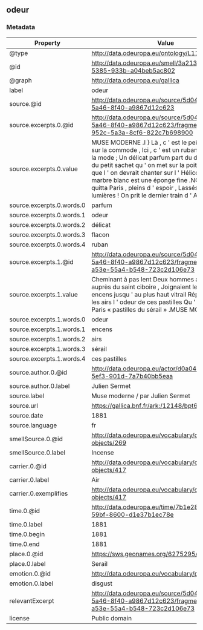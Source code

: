## odeur

### Metadata

| Property | Value |
| -------- | ----- |
| @type | http://data.odeuropa.eu/ontology/L11_Smell |
| @id | http://data.odeuropa.eu/smell/3a213604-97d1-5385-933b-a04beb5ac802 |
| @graph | http://data.odeuropa.eu/gallica |
| label | odeur |
| source.@id | http://data.odeuropa.eu/source/5d04f327-ec3e-5a46-8f40-a9867d12c623 |
| source.excerpts.0.@id | http://data.odeuropa.eu/source/5d04f327-ec3e-5a46-8f40-a9867d12c623/fragment/13f2f6b2-952c-5a3a-8cf6-822c7b698900 |
| source.excerpts.0.value | MUSE MODERNE .I } Là , c ' est le peignoir bleu jeté sur la commode , Ici , c ' est un ruban , et l ' odeur à la mode ; Un délicat parfum part du discret flacon Et du petit sachet qu ' on met sur la poitrine , Sachet que l ' on devrait chanter sur l ' Hélicon ; Puis sur le marbre blanc est une éponge fine .NOCTURNE On quitta Paris , pleins d ' espoir , Lassés de ses mille lumières ! On prit le dernier train d ' Asnières . |
| source.excerpts.0.words.0 | parfum |
| source.excerpts.0.words.1 | odeur |
| source.excerpts.0.words.2 | délicat |
| source.excerpts.0.words.3 | flacon |
| source.excerpts.0.words.4 | ruban |
| source.excerpts.1.@id | http://data.odeuropa.eu/source/5d04f327-ec3e-5a46-8f40-a9867d12c623/fragment/d25c71d7-a53e-55a4-b548-723c2d106e73 |
| source.excerpts.1.value | Cheminant à pas lent Deux hommes au nez rouge , auprès du saint ciboire , Joignaient les mains .L ' encens jusqu ' au plus haut vitrail Répandait dans les airs l ' odeur de ces pastilles Qu ' on appelle à Paris « pastilles du sérail » .MUSE MODERNE . |
| source.excerpts.1.words.0 | odeur |
| source.excerpts.1.words.1 | encens |
| source.excerpts.1.words.2 | airs |
| source.excerpts.1.words.3 | sérail |
| source.excerpts.1.words.4 | ces pastilles |
| source.author.0.@id | http://data.odeuropa.eu/actor/d0a041fe-fddd-5ef3-901d-7a7b40bb5eaa |
| source.author.0.label | Julien  Sermet |
| source.label | Muse moderne / par Julien Sermet |
| source.url | https://gallica.bnf.fr/ark:/12148/bpt6k5722470w |
| source.date | 1881 |
| source.language | fr |
| smellSource.0.@id | http://data.odeuropa.eu/vocabulary/olfactory-objects/269 |
| smellSource.0.label | Incense |
| carrier.0.@id | http://data.odeuropa.eu/vocabulary/olfactory-objects/417 |
| carrier.0.label | Air |
| carrier.0.exemplifies | http://data.odeuropa.eu/vocabulary/olfactory-objects/417 |
| time.0.@id | http://data.odeuropa.eu/time/7b1e2825-141c-59bf-8600-d1e37b1ec78e |
| time.0.label | 1881 |
| time.0.begin | 1881 |
| time.0.end | 1881 |
| place.0.@id | https://sws.geonames.org/6275295/ |
| place.0.label | Serail |
| emotion.0.@id | http://data.odeuropa.eu/vocabulary/plutchik/disgust |
| emotion.0.label | disgust |
| relevantExcerpt | http://data.odeuropa.eu/source/5d04f327-ec3e-5a46-8f40-a9867d12c623/fragment/d25c71d7-a53e-55a4-b548-723c2d106e73 |
| license | Public domain |
